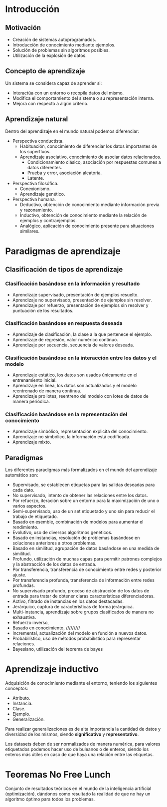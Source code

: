 # Introducción
## Motivación
- Creación de sistemas autoprogramados.
- Introducción de conocimiento mediante ejemplos.
- Solución de problemas sin algoritmos posibles.
- Utilización de la explosión de datos.

## Concepto de aprendizaje
Un sistema se considera capaz de aprender si:
- Interactúa con un entorno o recopila datos del mismo.
- Modifica el comportamiento del sistema o su representación interna.
- Mejora con respecto a algún criterio.

## Aprendizaje natural
Dentro del aprendizaje en el mundo natural podemos diferenciar:
- Perspectiva conductista.
	- Habituación, conocimiento de diferenciar los datos importantes de los superfluos.
	- Aprendizaje asociativo, conocimiento de asociar datos relacionados.
		- Condicionamiento clásico, asociación por respuestas comunes a datos diferentes.
		- Prueba y error, asociación aleatoria.
		- Latente.
- Perspectiva filosófica.
	- Conexionismo.
	- Aprendizaje genético.
- Perspectiva humana.
	- Deductivo, obtención de conocimiento mediante información previa y razonamiento.
	- Inductivo, obtención de conocimiento mediante la relación de ejemplos y contraejemplos.
	- Analógico, aplicación de conocimiento presente para situaciones similares.

# Paradigmas de aprendizaje
## Clasificación de tipos de aprendizaje
### Clasificación basándose en la información y resultado
- Aprendizaje supervisado, presentación de ejemplos resuelto.
- Aprendizaje no supervisado, presentación de ejemplos sin resolver.
- Aprendizaje por refuerzo, presentación de ejemplos sin resolver y puntuación de los resultados.

### Clasificación basándose en respuesta deseada
- Aprendizaje de clasificación, la clase a la que pertenece el ejemplo.
- Aprendizaje de regresión, valor numérico continuo.
- Aprendizaje por secuencia, secuencia de valores deseada.

### Clasificación basándose en la interacción entre los datos y el modelo
- Aprendizaje estático, los datos son usados únicamente en el entrenamiento inicial.
- Aprendizaje en línea, los datos son actualizados y el modelo reentrenado de manera continua.
- Aprendizaje pro lotes, reentreno del modelo con lotes de datos de manera periódica.

### Clasificación basándose en la representación del conocimiento
- Aprendizaje simbólico, representación explicita del conocimiento.
- Aprendizaje no simbólico, la información está codificada.
- Aprendizaje mixto.

## Paradigmas
Los diferentes paradigmas más formalizados en el mundo del aprendizaje automático son:
- Supervisado, se establecen etiquetas para las salidas deseadas para cada dato.
- No supervisado, intento de obtener las relaciones entre los datos.
- Por refuerzo, iteración sobre un entorno para la maximización de uno o varios aspectos.
- Semi-supervisado, uso de un set etiquetado y uno sin para reducir el trabajo de etiquetado.
- Basado en esemble, combinación de modelos para aumentar el rendimiento.
- Evolutivo, uso de diversos algoritmos genéticos.
- Basado en instancias, resolución de problemas basándose en soluciones anteriores a otros problemas.
- Basado en similitud, agrupación de datos basándose en una medida de similitud.
- Profundo, utilización de muchas capas para permitir patrones complejos y la abstracción de los datos de entrada.
- Por transferencia, transferencia de conocimiento entre redes y posterior ajuste.
- Por transferencia profunda, transferencia de información entre redes profundas.
- No supervisado profundo, proceso de abstracción de los datos de entrada para tratar de obtener claras características diferenciadoras.
- Activo, filtrado de instancias en los datos destacadas.
- Jerárquico, captura de características de forma jerárquica.
- Multi-instancia, aprendizaje sobre grupos clasificados de manera no exhaustiva.
- Refuerzo inverso, 
- Basado en conocimiento, /////////
- Incremental, actualización del modelo en función a nuevos datos.
- Probabilístico, uso de métodos probabilístico para representar relaciones.
- Bayesiano, utilización del teorema de bayes

# Aprendizaje inductivo
Adquisición de conocimiento mediante el entorno, teniendo los siguientes conceptos:
- Atributo.
- Instancia.
- Clase.
- Ejemplo.
- Generalización.

Para realizar generalizaciones es de alta importancia la cantidad de datos y diversidad de los mismos, siendo **significativo** y **representativo**.

Los datasets deben de ser normalizados de manera numérica, para valores etiquetados podemos hacer uso de buleanos o de enteros, siendo los enteros más útiles en caso de que haya una relación entre las etiquetas.
# Teoremas No Free Lunch
Conjunto de resultados teóricos en el mundo de la inteligencia artificial (optimización), dándonos como resultado la realidad de que no hay un algoritmo óptimo para todos los problemas.